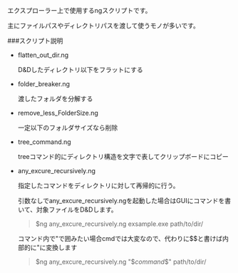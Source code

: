 エクスプローラー上で使用するngスクリプトです。

主にファイルパスやディレクトリパスを渡して使うモノが多いです。

###スクリプト説明

* flatten_out_dir.ng

    D&Dしたディレクトリ以下をフラットにする

* folder_breaker.ng

    渡したフォルダを分解する

* remove_less_FolderSize.ng

    一定以下のフォルダサイズなら削除

* tree_command.ng

    treeコマンド的にディレクトリ構造を文字で表してクリップボードにコピー

* any_excure_recursively.ng

    指定したコマンドをディレクトリに対して再帰的に行う。

    引数なしでany_excure_recursively.ngを起動した場合はGUIにコマンドを書いて、対象ファイルをD&Dします。

    >$ng any_excure_recursively.ng exsample.exe path/to/dir/

    コマンド内で"で囲みたい場合cmdでは大変なので、代わりに$$と書けば内部的に"に変換します

    >$ng any_excure_recursively.ng "$$command$$" path/to/dir/

